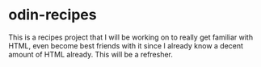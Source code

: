 # odin-recipes
This is a recipes project that I will be working on to really get familiar with HTML, even become best friends with it since I already know a decent amount of HTML already. This will be a refresher.
